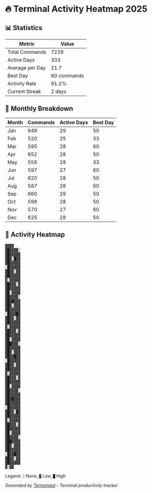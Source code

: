 # 🔥 Terminal Activity Heatmap 2025

## 📊 Statistics

| Metric | Value |
|--------|-------|
| Total Commands | 7229 |
| Active Days | 333 |
| Average per Day | 21.7 |
| Best Day | 60 commands |
| Activity Rate | 91.2% |
| Current Streak | 2 days |

## 📅 Monthly Breakdown

| Month | Commands | Active Days | Best Day |
|-------|----------|-------------|----------|
| Jan | 649 | 29 | 50 |
| Feb | 520 | 25 | 33 |
| Mar | 595 | 28 | 60 |
| Apr | 652 | 28 | 50 |
| May | 556 | 28 | 33 |
| Jun | 597 | 27 | 60 |
| Jul | 620 | 28 | 50 |
| Aug | 587 | 28 | 60 |
| Sep | 660 | 29 | 50 |
| Oct | 598 | 28 | 50 |
| Nov | 570 | 27 | 60 |
| Dec | 625 | 28 | 50 |

## 🎨 Activity Heatmap

```
▓▓▓▓
▓█▓▓▓▓░
▓█▓▓▓▓▓
▓█▓░█▓▓
▓█▓▓▓▓▓
░█▓▓▓▓▓
▓█▓▓░▓▓
▓█▓▓▓▓▓
▓░▓▓▓▓▓
▓█▓▓▓░▓
▓█▓▓▓▓▓
▓█░▓▓▓▓
▓█▓▓▓▓░
▓█▓█▓▓▓
▓█▓░▓▓▓
▓█▓▓▓▓▓
░█▓▓▓█▓
▓█▓▓░▓▓
▓█▓▓▓▓▓
▓░▓▓▓▓▓
▓█▓▓▓░▓
▓█▓▓▓▓▓
▓█░▓▓▓▓
▓██▓▓▓░
▓█▓▓▓▓▓
▓█▓░▓▓▓
▓█▓▓█▓▓
░█▓▓▓▓▓
▓█▓▓░▓▓
▓█▓▓▓▓▓
▓░▓▓▓▓▓
▓█▓▓▓░▓
▓█▓▓▓▓▓
▓█░▓▓▓▓
▓█▓▓▓▓░
▓█▓▓▓▓▓
▓█▓█▓▓▓
▓█▓▓▓▓▓
░█▓▓▓▓▓
▓█▓▓░█▓
▓█▓▓▓▓▓
▓░▓▓▓▓▓
▓█▓▓▓░▓
▓█▓▓▓▓▓
▓█░▓▓▓▓
▓█▓▓▓▓░
▓██▓▓▓▓
▓█▓░▓▓▓
▓█▓▓▓▓▓
░█▓▓█▓▓
▓█▓▓░▓▓
▓█▓▓▓▓▓
▓░▓▓
```

Legend: `░` None, `▓` Low, `█` High

*Generated by [Termonaut](https://github.com/oiahoon/termonaut) - Terminal productivity tracker*
